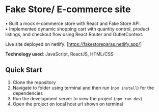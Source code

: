 # Fake Store/ E-commerce site
•	Built a mock e-commerce store with React and Fake Store API.  
•	Implemented dynamic shopping cart with quantity control, product listings, and checkout flow using React Router and OutletContext.  
  
Live site deployed on netlify: [https://fakestoreparas.netlify.app/]  

__Technology used__: JavaScript, ReactJS, HTML/CSS

## Quick Start  
1) Clone the repository
2) Navigate to folder using terminal and then run (`npm install`) for the dependencies
3) Run the development server to view the project (`npm run dev`)
4) Open the project on local host url shown on terminal
